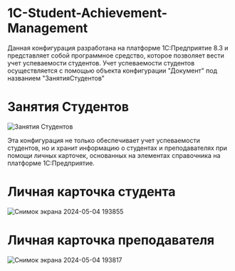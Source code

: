 # 1C-Student-Achievement-Management
Данная конфигурация разработана на платформе 1С:Предприятие 8.3 и представляет собой программное средство, которое позволяет вести учет успеваемости студентов.
Учет успеваемости студентов осуществляется с помощью объекта конфигурации "Документ" под названием "ЗанятияСтудентов"
# Занятия Студентов
![Занятия Студентов](https://github.com/fetgrigory/1C-Student-Achievement-Management/assets/157891679/a95ab498-fb3a-4abc-a63b-d1f8f54fd35c)



Эта конфигурация не только обеспечивает учет успеваемости студентов, но и хранит информацию о студентах и преподавателях при помощи личных карточек, основанных на элементах справочника на платформе 1С:Предприятие.
# Личная карточка студента
![Снимок экрана 2024-05-04 193855](https://github.com/fetgrigory/1C-Student-Achievement-Management/assets/157891679/c2fac5a9-1c80-412f-9efe-48c837a05410)
# Личная карточка преподавателя
![Снимок экрана 2024-05-04 193817](https://github.com/fetgrigory/1C-Student-Achievement-Management/assets/157891679/c3b92fd6-13da-4190-98e2-217e1986ccdf)
